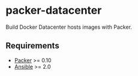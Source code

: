 packer-datacenter
================

Build Docker Datacenter hosts images with Packer.

Requirements
------------

- [Packer](https://www.packer.io/)    >= 0.10
- [Ansible](https://www.ansible.com/) >= 2.0
